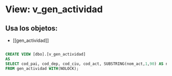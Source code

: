 # View: v_gen_actividad

## Usa los objetos:
- [[gen_actividad]]

```sql

CREATE VIEW [dbo].[v_gen_actividad]
AS
SELECT cod_pai, cod_dep, cod_ciu, cod_act, SUBSTRING(nom_act,1,90) AS nom_act, trf_act, val_top 
FROM gen_actividad WITH(NOLOCK);

```
